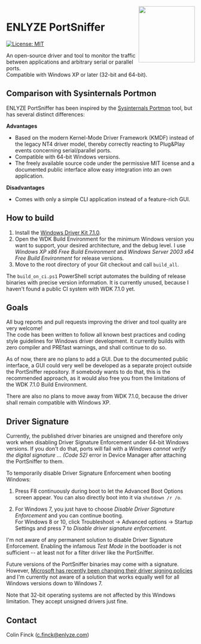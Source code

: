 <img width="150" align="right" src="img/PortSniffer.svg" />

# ENLYZE PortSniffer

[![License: MIT](https://img.shields.io/badge/License-MIT-yellow.svg)](https://opensource.org/licenses/MIT)

An open-source driver and tool to monitor the traffic between applications and arbitrary serial or parallel ports.  
Compatible with Windows XP or later (32-bit and 64-bit).

## Comparison with Sysinternals Portmon
ENLYZE PortSniffer has been inspired by the [Sysinternals Portmon](https://docs.microsoft.com/en-us/sysinternals/downloads/portmon) tool, but has several distinct differences:

**Advantages**
* Based on the modern Kernel-Mode Driver Framework (KMDF) instead of the legacy NT4 driver model, thereby correctly reacting to Plug&Play events concerning serial/parallel ports.
* Compatible with 64-bit Windows versions.
* The freely available source code under the permissive MIT license and a documented public interface allow easy integration into an own application.

**Disadvantages**
* Comes with only a simple CLI application instead of a feature-rich GUI.

## How to build
1. Install the [Windows Driver Kit 7.1.0](https://www.microsoft.com/en-us/download/details.aspx?id=11800).
2. Open the WDK Build Environment for the minimum Windows version you want to support, your desired architecture, and the debug level.
   I use _Windows XP x86 Free Build Environment_ and _Windows Server 2003 x64 Free Build Environment_ for release versions.
3. Move to the root directory of your Git checkout and call `build_all`.

The `build_on_ci.ps1` PowerShell script automates the building of release binaries with precise version information.
It is currently unused, because I haven't found a public CI system with WDK 7.1.0 yet.

## Goals
All bug reports and pull requests improving the driver and tool quality are very welcome!  
The code has been written to follow all known best practices and coding style guidelines for Windows driver development.
It currently builds with zero compiler and PREfast warnings, and shall continue to do so.

As of now, there are no plans to add a GUI.
Due to the documented public interface, a GUI could very well be developed as a separate project outside the PortSniffer repository.
If somebody wants to do that, this is the recommended approach, as it would also free you from the limitations of the WDK 7.1.0 Build Environment.

There are also no plans to move away from WDK 7.1.0, because the driver shall remain compatible with Windows XP.

## Driver Signature
Currently, the published driver binaries are unsigned and therefore only work when disabling Driver Signature Enforcement under 64-bit Windows versions.
If you don't do that, ports will fail with a _Windows cannot verify the digital signature ... (Code 52)_ error in Device Manager after attaching the PortSniffer to them.

To temporarily disable Driver Signature Enforcement when booting Windows:

1. Press F8 continuously during boot to let the Advanced Boot Options screen appear.
   You can also directly boot into it via `shutdown /r /o`.

2. For Windows 7, you just have to choose _Disable Driver Signature Enforcement_ and you can continue booting.  
   For Windows 8 or 10, click Troubleshoot -> Advanced options -> Startup Settings and press 7 to _Disable driver signature enforcement_.

I'm not aware of any permanent solution to disable Driver Signature Enforcement.
Enabling the infamous _Test Mode_ in the bootloader is not sufficient -- at least not for a filter driver like the PortSniffer.

Future versions of the PortSniffer binaries may come with a signature.
However, [Microsoft has recently been changing their driver signing policies](https://www.osr.com/blog/2021/04/08/lost-cause-no-driver-updates-allowed-except-for-win-10/) and I'm currently not aware of a solution that works equally well for all Windows versions down to Windows 7.

Note that 32-bit operating systems are not affected by this Windows limitation.
They accept unsigned drivers just fine.

## Contact
Colin Finck ([c.finck@enlyze.com](mailto:c.finck@enlyze.com))
